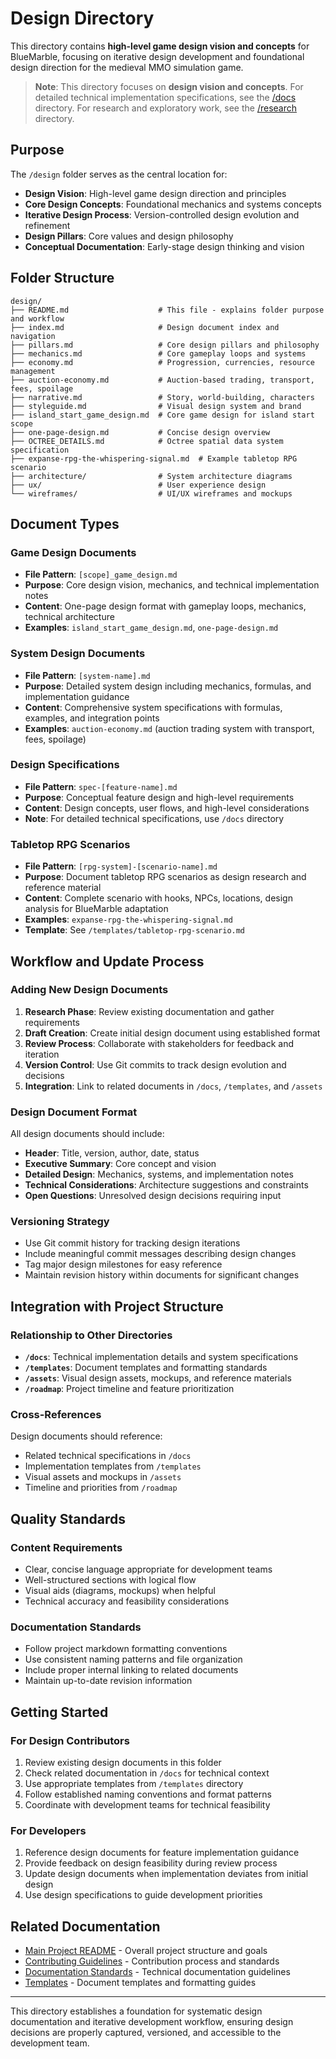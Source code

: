 # Design Directory

This directory contains **high-level game design vision and concepts** for BlueMarble, focusing on iterative design
development and foundational design direction for the medieval MMO simulation game.

> **Note**: This directory focuses on **design vision and concepts**. For detailed technical implementation specifications,
> see the [/docs](../docs/) directory. For research and exploratory work, see the [/research](../research/) directory.

## Purpose

The `/design` folder serves as the central location for:

- **Design Vision**: High-level game design direction and principles
- **Core Design Concepts**: Foundational mechanics and systems concepts
- **Iterative Design Process**: Version-controlled design evolution and refinement
- **Design Pillars**: Core values and design philosophy
- **Conceptual Documentation**: Early-stage design thinking and vision

## Folder Structure

```text
design/
├── README.md                    # This file - explains folder purpose and workflow
├── index.md                     # Design document index and navigation
├── pillars.md                   # Core design pillars and philosophy
├── mechanics.md                 # Core gameplay loops and systems
├── economy.md                   # Progression, currencies, resource management
├── auction-economy.md           # Auction-based trading, transport, fees, spoilage
├── narrative.md                 # Story, world-building, characters
├── styleguide.md                # Visual design system and brand
├── island_start_game_design.md  # Core game design for island start scope
├── one-page-design.md           # Concise design overview
├── OCTREE_DETAILS.md            # Octree spatial data system specification
├── expanse-rpg-the-whispering-signal.md  # Example tabletop RPG scenario
├── architecture/                # System architecture diagrams
├── ux/                          # User experience design
└── wireframes/                  # UI/UX wireframes and mockups
```

## Document Types

### Game Design Documents

- **File Pattern**: `[scope]_game_design.md`
- **Purpose**: Core design vision, mechanics, and technical implementation notes
- **Content**: One-page design format with gameplay loops, mechanics, technical architecture
- **Examples**: `island_start_game_design.md`, `one-page-design.md`

### System Design Documents

- **File Pattern**: `[system-name].md`
- **Purpose**: Detailed system design including mechanics, formulas, and implementation guidance
- **Content**: Comprehensive system specifications with formulas, examples, and integration points
- **Examples**: `auction-economy.md` (auction trading system with transport, fees, spoilage)

### Design Specifications

- **File Pattern**: `spec-[feature-name].md`
- **Purpose**: Conceptual feature design and high-level requirements
- **Content**: Design concepts, user flows, and high-level considerations
- **Note**: For detailed technical specifications, use `/docs` directory

### Tabletop RPG Scenarios

- **File Pattern**: `[rpg-system]-[scenario-name].md`
- **Purpose**: Document tabletop RPG scenarios as design research and reference material
- **Content**: Complete scenario with hooks, NPCs, locations, design analysis for BlueMarble adaptation
- **Examples**: `expanse-rpg-the-whispering-signal.md`
- **Template**: See `/templates/tabletop-rpg-scenario.md`

## Workflow and Update Process

### Adding New Design Documents

1. **Research Phase**: Review existing documentation and gather requirements
2. **Draft Creation**: Create initial design document using established format
3. **Review Process**: Collaborate with stakeholders for feedback and iteration
4. **Version Control**: Use Git commits to track design evolution and decisions
5. **Integration**: Link to related documents in `/docs`, `/templates`, and `/assets`

### Design Document Format

All design documents should include:

- **Header**: Title, version, author, date, status
- **Executive Summary**: Core concept and vision
- **Detailed Design**: Mechanics, systems, and implementation notes
- **Technical Considerations**: Architecture suggestions and constraints
- **Open Questions**: Unresolved design decisions requiring input

### Versioning Strategy

- Use Git commit history for tracking design iterations
- Include meaningful commit messages describing design changes
- Tag major design milestones for easy reference
- Maintain revision history within documents for significant changes

## Integration with Project Structure

### Relationship to Other Directories

- **`/docs`**: Technical implementation details and system specifications
- **`/templates`**: Document templates and formatting standards
- **`/assets`**: Visual design assets, mockups, and reference materials
- **`/roadmap`**: Project timeline and feature prioritization

### Cross-References

Design documents should reference:

- Related technical specifications in `/docs`
- Implementation templates from `/templates`
- Visual assets and mockups in `/assets`
- Timeline and priorities from `/roadmap`

## Quality Standards

### Content Requirements

- Clear, concise language appropriate for development teams
- Well-structured sections with logical flow
- Visual aids (diagrams, mockups) when helpful
- Technical accuracy and feasibility considerations

### Documentation Standards

- Follow project markdown formatting conventions
- Use consistent naming patterns and file organization
- Include proper internal linking to related documents
- Maintain up-to-date revision information

## Getting Started

### For Design Contributors

1. Review existing design documents in this folder
2. Check related documentation in `/docs` for technical context
3. Use appropriate templates from `/templates` directory
4. Follow established naming conventions and format patterns
5. Coordinate with development teams for technical feasibility

### For Developers

1. Reference design documents for feature implementation guidance
2. Provide feedback on design feasibility during review process
3. Update design documents when implementation deviates from initial design
4. Use design specifications to guide development priorities

## Related Documentation

- [Main Project README](../README.md) - Overall project structure and goals
- [Contributing Guidelines](../CONTRIBUTING.md) - Contribution process and standards
- [Documentation Standards](../docs/README.md) - Technical documentation guidelines
- [Templates](../templates/) - Document templates and formatting guides

---

This directory establishes a foundation for systematic design documentation and iterative development workflow,
ensuring design decisions are properly captured, versioned, and accessible to the development team.
